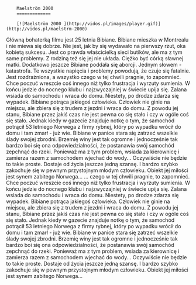 
        Maelström 2000 
        =============
        
        [![Maelström 2000 ](http://vidos.pl/images/player.gif)](http://vidos.pl/maelstrm-2000)
        
        
 Główną bohaterką filmu jest 25 letnia Bibiane. Bibiane mieszka w Montrealu i nie miewa się dobrze. Nie jest, jak by się wydawało na pierwszy rzut, oka kobietą sukcesu. Jest co prawda właścicielką sieci butików, ale ma z tym same problemy. Z rodziną też się jej nie układa. Ciężko być córką sławnej matki. Dodatkowo jeszcze Bibiane poddała się aborcji. Jednym słowem - katastrofa. Te wszystkie napięcia i problemy powodują, że czuje się fatalnie. Jest rozdrażniona, a wszystko czego w tej chwili pragnie, to zapomnieć. Chce poczuć wreszcie coś innego niż tylko frustracja i wyrzuty sumienia. W końcu jedzie do nocnego klubu i najzwyczajniej w świecie upija się. Zalana wsiada do samochodu i wraca do domu. Niestety, po drodze zdarza się wypadek. Bibiane potrąca jakiegoś człowieka. Człowiek nie ginie na miejscu, ale zbiera się z trudem z jezdni i wraca do domu. Z powodu jej stanu, Bibiane przez jakiś czas nie jest pewna co się stało i czy w ogóle coś się stało. Jednak kiedy w gazecie znajduje notkę o tym, że samochód potrącił 53 letniego Norwega z firmy rybnej, który po wypadku wrócił do domu i tam zmarł - już wie. Bibiane w panice stara się zatrzeć wszelkie ślady swojej zbrodni. Brzemię winy jest tak ogromne i jednocześnie tak bardzo boi się ona odpowiedzialności, że postanawia swój samochód zepchnąć do rzeki. Ponieważ ma z tym problem, wsiada za kierownicę i zamierza razem z samochodem wjechać do wody... Oczywiście nie będzie to takie proste. Dostaje od życia jeszcze jedną szansę. I bardzo szybko zakochuje się w pewnym przystojnym młodym człowieku. Obiekt jej miłości jest synem zabitego Norwega...  ... czego w tej chwili pragnie, to zapomnieć. Chce poczuć wreszcie coś innego niż tylko frustracja i wyrzuty sumienia. W końcu jedzie do nocnego klubu i najzwyczajniej w świecie upija się. Zalana wsiada do samochodu i wraca do domu. Niestety, po drodze zdarza się wypadek. Bibiane potrąca jakiegoś człowieka. Człowiek nie ginie na miejscu, ale zbiera się z trudem z jezdni i wraca do domu. Z powodu jej stanu, Bibiane przez jakiś czas nie jest pewna co się stało i czy w ogóle coś się stało. Jednak kiedy w gazecie znajduje notkę o tym, że samochód potrącił 53 letniego Norwega z firmy rybnej, który po wypadku wrócił do domu i tam zmarł - już wie. Bibiane w panice stara się zatrzeć wszelkie ślady swojej zbrodni. Brzemię winy jest tak ogromne i jednocześnie tak bardzo boi się ona odpowiedzialności, że postanawia swój samochód zepchnąć do rzeki. Ponieważ ma z tym problem, wsiada za kierownicę i zamierza razem z samochodem wjechać do wody... Oczywiście nie będzie to takie proste. Dostaje od życia jeszcze jedną szansę. I bardzo szybko zakochuje się w pewnym przystojnym młodym człowieku. Obiekt jej miłości jest synem zabitego Norwega...
    